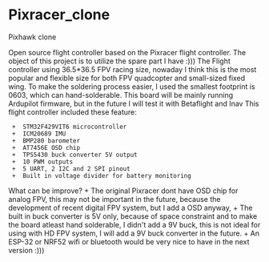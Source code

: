# Pixracer_clone
 Pixhawk clone 

 Open source flight controller based on the Pixracer flight controller. The  object of this project is to utilize the spare part I have :))) 
 The Flight controller using 36.5*36.5 FPV racing size, nowaday I think this is the most popular and flexible size for both FPV quadcopter and small-sized fixed wing.
 To make the soldering process easier, I used the smallest footprint is 0603, which can hand-solderable.
 This board will be mainly running Ardupilot firmware, but in the future I will test it with Betaflight and Inav
 This flight controller included these feature:
 
     +  STM32F429VIT6 microcontroller
     +  ICM20689 IMU 
     +  BMP280 barometer
     +  AT7456E OSD chip
     +  TPS5430 buck converter 5V output
     +  10 PWM outputs 
     +  5 UART, 2 I2C and 2 SPI pinout
     +  Built in voltage divider for battery monitoring
What can be improve?
     +  The original Pixracer dont have OSD chip for analog FPV, this may not be important in the future, because the development of recent digital FPV system, but I add a OSD anyway,
     +  The built in buck converter is 5V only, because of space constraint and to make the board atleast hand solderable, I didn't add a 9V buck, this is not ideal for using with 
     HD FPV system, I will add a 9V buck converter in the future.
     +  An ESP-32 or NRF52 wifi or bluetooth would be very nice to have in the next version :)))
